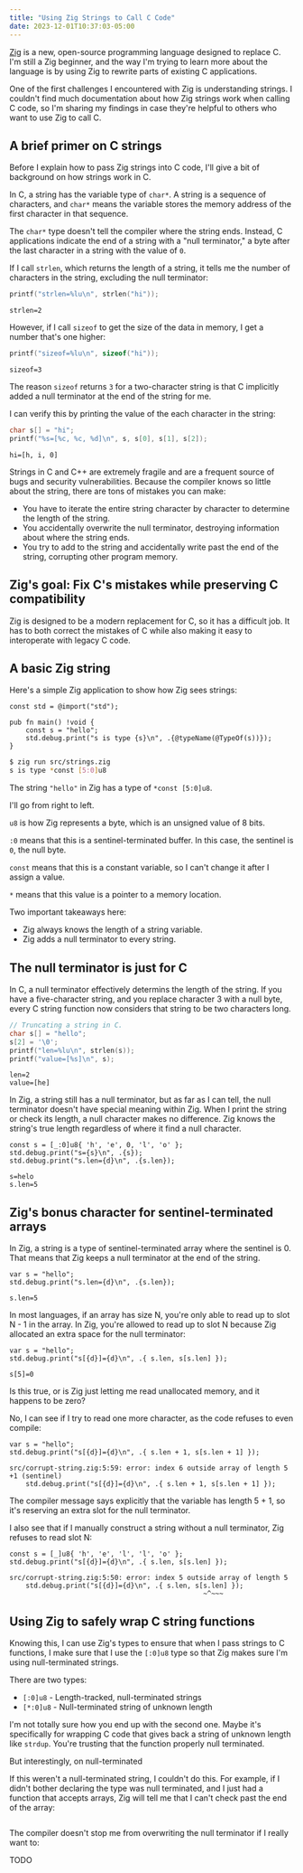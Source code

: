 ```yaml
---
title: "Using Zig Strings to Call C Code"
date: 2023-12-01T10:37:03-05:00
---
```


[Zig](https://ziglang.org/) is a new, open-source programming language designed to replace C. I'm still a Zig beginner, and the way I'm trying to learn more about the language is by using Zig to rewrite parts of existing C applications.

One of the first challenges I encountered with Zig is understanding strings. I couldn't find much documentation about how Zig strings work when calling C code, so I'm sharing my findings in case they're helpful to others who want to use Zig to call C.

## A brief primer on C strings

Before I explain how to pass Zig strings into C code, I'll give a bit of background on how strings work in C.

In C, a string has the variable type of `char*`. A string is a sequence of characters, and `char*` means the variable stores the memory address of the first character in that sequence.

The `char*` type doesn't tell the compiler where the string ends. Instead, C applications indicate the end of a string with a "null terminator," a byte after the last character in a string with the value of `0`.

If I call `strlen`, which returns the length of a string, it tells me the number of characters in the string, excluding the null terminator:

```c
printf("strlen=%lu\n", strlen("hi"));
```

```text
strlen=2
```

However, if I call `sizeof` to get the size of the data in memory, I get a number that's one higher:

```c
printf("sizeof=%lu\n", sizeof("hi"));
```

```text
sizeof=3
```

The reason `sizeof` returns `3` for a two-character string is that C implicitly added a null terminator at the end of the string for me.

I can verify this by printing the value of the each character in the string:

```c
char s[] = "hi";
printf("%s=[%c, %c, %d]\n", s, s[0], s[1], s[2]);
```

```text
hi=[h, i, 0]
```

Strings in C and C++ are extremely fragile and are a frequent source of bugs and security vulnerabilities. Because the compiler knows so little about the string, there are tons of mistakes you can make:

- You have to iterate the entire string character by character to determine the length of the string.
- You accidentally overwrite the null terminator, destroying information about where the string ends.
- You try to add to the string and accidentally write past the end of the string, corrupting other program memory.

## Zig's goal: Fix C's mistakes while preserving C compatibility

Zig is designed to be a modern replacement for C, so it has a difficult job. It has to both correct the mistakes of C while also making it easy to interoperate with legacy C code.

## A basic Zig string

Here's a simple Zig application to show how Zig sees strings:

```zig
const std = @import("std");

pub fn main() !void {
    const s = "hello";
    std.debug.print("s is type {s}\n", .{@typeName(@TypeOf(s))});
}
```

```bash
$ zig run src/strings.zig
s is type *const [5:0]u8
```

The string `"hello"` in Zig has a type of `*const [5:0]u8`.

I'll go from right to left.

`u8` is how Zig represents a byte, which is an unsigned value of 8 bits.

`:0` means that this is a sentinel-terminated buffer. In this case, the sentinel is `0`, the null byte.

`const` means that this is a constant variable, so I can't change it after I assign a value.

`*` means that this value is a pointer to a memory location.

Two important takeaways here:

- Zig always knows the length of a string variable.
- Zig adds a null terminator to every string.

## The null terminator is just for C

In C, a null terminator effectively determins the length of the string. If you have a five-character string, and you replace character 3 with a null byte, every C string function now considers that string to be two characters long.

```c
// Truncating a string in C.
char s[] = "hello";
s[2] = '\0';
printf("len=%lu\n", strlen(s));
printf("value=[%s]\n", s);
```

```text
len=2
value=[he]
```

In Zig, a string still has a null terminator, but as far as I can tell, the null terminator doesn't have special meaning within Zig. When I print the string or check its length, a null character makes no difference. Zig knows the string's true length regardless of where it find a null character.

```zig
const s = [_:0]u8{ 'h', 'e', 0, 'l', 'o' };
std.debug.print("s={s}\n", .{s});
std.debug.print("s.len={d}\n", .{s.len});
```

```text
s=helo
s.len=5
```

## Zig's bonus character for sentinel-terminated arrays

In Zig, a string is a type of sentinel-terminated array where the sentinel is 0. That means that Zig keeps a null terminator at the end of the string.

```zig
var s = "hello";
std.debug.print("s.len={d}\n", .{s.len});
```

```text
s.len=5
```

In most languages, if an array has size N, you're only able to read up to slot N - 1 in the array. In Zig, you're allowed to read up to slot N because Zig allocated an extra space for the null terminator:

```zig
var s = "hello";
std.debug.print("s[{d}]={d}\n", .{ s.len, s[s.len] });
```

```text
s[5]=0
```

Is this true, or is Zig just letting me read unallocated memory, and it happens to be zero?

No, I can see if I try to read one more character, as the code refuses to even compile:

```zig
var s = "hello";
std.debug.print("s[{d}]={d}\n", .{ s.len + 1, s[s.len + 1] });
```

```text
src/corrupt-string.zig:5:59: error: index 6 outside array of length 5 +1 (sentinel)
    std.debug.print("s[{d}]={d}\n", .{ s.len + 1, s[s.len + 1] });
```

The compiler message says explicitly that the variable has length 5 + 1, so it's reserving an extra slot for the null terminator.

I also see that if I manually construct a string without a null terminator, Zig refuses to read slot N:

```zig
const s = [_]u8{ 'h', 'e', 'l', 'l', 'o' };
std.debug.print("s[{d}]={d}\n", .{ s.len, s[s.len] });
```

```text
src/corrupt-string.zig:5:50: error: index 5 outside array of length 5
    std.debug.print("s[{d}]={d}\n", .{ s.len, s[s.len] });
                                                ~^~~~
```

## Using Zig to safely wrap C string functions

Knowing this, I can use Zig's types to ensure that when I pass strings to C functions, I make sure that I use the `[:0]u8` type so that Zig makes sure I'm using null-terminated strings.

There are two types:

- `[:0]u8` - Length-tracked, null-terminated strings
- `[*:0]u8` - Null-terminated string of unknown length

I'm not totally sure how you end up with the second one. Maybe it's specifically for wrapping C code that gives back a string of unknown length like `strdup`. You're trusting that the function properly null terminated.

But interestingly, on null-terminated

If this weren't a null-terminated string, I couldn't do this. For example, if I didn't bother declaring the type was null terminated, and I just had a function that accepts arrays, Zig will tell me that I can't check past the end of the array:

```zig

```

The compiler doesn't stop me from overwriting the null terminator if I really want to:

TODO
